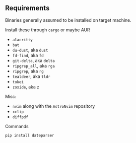 ## Requirements

Binaries generally assumed to be installed on target machine.

Install these through `cargo` or maybe AUR

- `alacritty`
- `bat`
- `du-dust`, aka `dust`
- `fd-find`, aka `fd`
- `git-delta`, aka `delta`
- `ripgrep_all`, aka `rga`
- `ripgrep`, aka `rg`
- `tealdeer`, aka `tldr`
- `tokei`
- `zoxide`, aka `z`

Misc:

- `nvim` along with the `AstroNvim` repository
- `xclip`
- `diffpdf`

Commands 
```
pip install dateparser
```
